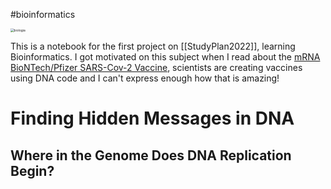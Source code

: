  #bioinformatics

<img src="/images/biologia.jpg" alt="biologia" style="zoom:35%;" />

This is a notebook for the first project on [[StudyPlan2022]], learning Bioinformatics. I got motivated on this subject when I read about the [mRNA BioNTech/Pfizer SARS-Cov-2 Vaccine](https://berthub.eu/articles/posts/reverse-engineering-source-code-of-the-biontech-pfizer-vaccine/), scientists are creating vaccines using DNA code and I can't express enough how that is amazing!



# Finding Hidden Messages in DNA



## Where in the Genome Does DNA Replication Begin?

